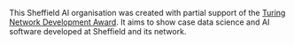 This Sheffield AI organisation was created with partial support of the [Turing Network Development Award](https://www.turing.ac.uk/news/uk-universities-receive-first-ever-turing-network-development-awards). It aims to show case data science and AI software developed at Sheffield and its network.
